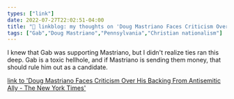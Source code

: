 ```yaml
---
types: ["link"]
date: 2022-07-27T22:02:51-04:00
title: "🔗 linkblog: my thoughts on 'Doug Mastriano Faces Criticism Over His Backing From Antisemitic Ally - The New York Times'"
tags: ["Gab","Doug Mastriano","Pennsylvania","Christian nationalism"]
---
```

I knew that Gab was supporting Mastriano, but I didn't realize ties ran this deep. Gab is a toxic hellhole, and if Mastriano is sending them money, that should rule him out as a candidate.
 

[link to 'Doug Mastriano Faces Criticism Over His Backing From Antisemitic Ally - The New York Times'](https://www.nytimes.com/2022/07/27/us/politics/doug-mastriano-gab.html)
